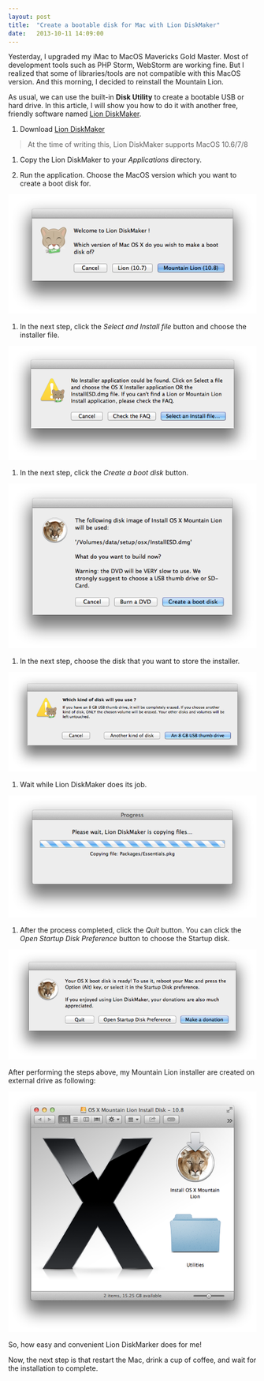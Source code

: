 ```yaml
---
layout: post
title:  "Create a bootable disk for Mac with Lion DiskMaker"
date:   2013-10-11 14:09:00
---
```


Yesterday, I upgraded my iMac to MacOS Mavericks Gold Master. Most of development tools such as PHP Storm, WebStorm are working fine.
But I realized that some of libraries/tools are not compatible with this MacOS version.
And this morning, I decided to reinstall the Mountain Lion.

As usual, we can use the built-in __Disk Utility__ to create a bootable USB or hard drive. In this article, I will show you how to do it
with another free, friendly software named [Lion DiskMaker](http://liondiskmaker.com).

1. Download [Lion DiskMaker](http://liondiskmaker.com)

> At the time of writing this, Lion DiskMaker supports MacOS 10.6/7/8

1. Copy the Lion DiskMaker to your _Applications_ directory.

1. Run the application. Choose the MacOS version which you want to create a boot disk for.

![Choose MacOS version](/img/lion-diskmaker-choose-version.png)

1. In the next step, click the _Select and Install file_ button and choose the installer file.

![Select installer file](/img/lion-diskmaker-select-file.png)

1. In the next step, click the _Create a boot disk_ button.

![Create a boot disk](/img/lion-diskmaker-create-boot-disk.png)

1. In the next step, choose the disk that you want to store the installer.

![Choose disk](/img/lion-diskmaker-choose-disk.png)

1. Wait while Lion DiskMaker does its job.

![Creating disk progress](/img/lion-diskmaker-progress.png)

1. After the process completed, click the _Quit_ button. You can click the _Open Startup Disk Preference_ button to choose the Startup disk.

![Done](/img/lion-diskmaker-done.png)

After performing the steps above, my Mountain Lion installer are created on external drive as following:

![Mountain Lion installer on external drive](/img/lion-diskmaker-mountain-lion.png)

So, how easy and convenient Lion DiskMarker does for me!

Now, the next step is that restart the Mac, drink a cup of coffee, and wait for the installation to complete.